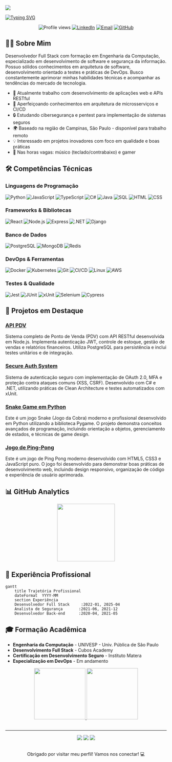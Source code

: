 [![](profile.gif)](https://www.linkedin.com/in/marcopezzote)

[![Typing SVG](https://readme-typing-svg.demolab.com?font=Fira+Code&size=34&pause=1000&color=247FA7&random=false&width=435&lines=Ol%C3%A1!+Sou+o+Marco%2C;dev+full+stack+e;formando+em;Eng.+da+Computa%C3%A7%C3%A3o)](https://git.io/typing-svg)

<div align="center">

![Profile views](https://komarev.com/ghpvc/?username=marcopezzote&color=blue)
[![LinkedIn](https://img.shields.io/badge/-LinkedIn-0077B5?style=flat&logo=linkedin&logoColor=white)](https://www.linkedin.com/in/marcopezzote)
[![Email](https://img.shields.io/badge/-Email-D14836?style=flat&logo=gmail&logoColor=white)](mailto:pezzote@gmail.com)
[![GitHub](https://img.shields.io/badge/-GitHub-181717?style=flat&logo=github)](https://github.com/marcopezzote)

</div>

## 👨‍💻 Sobre Mim

Desenvolvedor Full Stack com formação em Engenharia da Computação, especializado em desenvolvimento de software e segurança da informação. Possuo sólidos conhecimentos em arquitetura de software, desenvolvimento orientado a testes e práticas de DevOps. Busco constantemente aprimorar minhas habilidades técnicas e acompanhar as tendências do mercado de tecnologia.

- 🔭 Atualmente trabalho com desenvolvimento de aplicações web e APIs RESTful
- 🌱 Aperfeiçoando conhecimentos em arquitetura de microsserviços e CI/CD
- 🔒 Estudando cibersegurança e pentest para implementação de sistemas seguros
- 🌍 Baseado na região de Campinas, São Paulo - disponível para trabalho remoto
- 💡 Interessado em projetos inovadores com foco em qualidade e boas práticas
- 🎹 Nas horas vagas: músico (teclado/contrabaixo) e gamer

## 🛠️ Competências Técnicas

### Linguagens de Programação

![Python](https://img.shields.io/badge/-Python-000?&logo=Python)
![JavaScript](https://img.shields.io/badge/-JavaScript-000?&logo=JavaScript)
![TypeScript](https://img.shields.io/badge/-TypeScript-000?&logo=TypeScript)
![C#](https://img.shields.io/badge/-CSharp-000?&logo=csharp&logoColor=239120)
![Java](https://img.shields.io/badge/-Java-000?&logo=Java&logoColor=007396)
![SQL](https://img.shields.io/badge/-SQL-000?&logo=MySQL)
![HTML](https://img.shields.io/badge/-HTML-000?&logo=HTML5)
![CSS](https://img.shields.io/badge/-CSS-000?&logo=CSS3)

### Frameworks & Bibliotecas

![React](https://img.shields.io/badge/-React-000?&logo=React)
![Node.js](https://img.shields.io/badge/-Node.js-000?&logo=node.js)
![Express](https://img.shields.io/badge/-Express-000?&logo=express)
![.NET](https://img.shields.io/badge/-.NET-000?&logo=dotnet&logoColor=512BD4)
![Django](https://img.shields.io/badge/-Django-000?&logo=Django&logoColor=092E20)

### Banco de Dados

![PostgreSQL](https://img.shields.io/badge/-PostgreSQL-000?&logo=postgresql)
![MongoDB](https://img.shields.io/badge/-MongoDB-000?&logo=mongodb)
![Redis](https://img.shields.io/badge/-Redis-000?&logo=redis)

### DevOps & Ferramentas

![Docker](https://img.shields.io/badge/-Docker-000?&logo=Docker)
![Kubernetes](https://img.shields.io/badge/-Kubernetes-000?&logo=kubernetes)
![Git](https://img.shields.io/badge/-Git-000?&logo=Git)
![CI/CD](https://img.shields.io/badge/-CI/CD-000?&logo=github-actions)
![Linux](https://img.shields.io/badge/-Linux-000?&logo=Linux)
![AWS](https://img.shields.io/badge/-AWS-000?&logo=amazon-aws)

### Testes & Qualidade

![Jest](https://img.shields.io/badge/-Jest-000?&logo=jest&logoColor=C21325)
![JUnit](https://img.shields.io/badge/-JUnit-000?&logo=java)
![xUnit](https://img.shields.io/badge/-xUnit-000?&logo=dotnet)
![Selenium](https://img.shields.io/badge/-Selenium-000?&logo=selenium)
![Cypress](https://img.shields.io/badge/-Cypress-000?&logo=cypress)
## 🚀 Projetos em Destaque

### [API PDV](https://github.com/marcopezzote/api-pdv-port)
Sistema completo de Ponto de Venda (PDV) com API RESTful desenvolvida em Node.js. Implementa autenticação JWT, controle de estoque, gestão de vendas e relatórios financeiros. Utiliza PostgreSQL para persistência e inclui testes unitários e de integração.
<!-- 
### [Task Management API](https://github.com/marcopezzote/task-management-api)
API RESTful para gerenciamento de tarefas com funcionalidades específicas para auxiliar pessoas com TDAH. Desenvolvida com Node.js, Express e MongoDB, implementando autenticação JWT e testes unitários automatizados.
-->
### [Secure Auth System](https://github.com/marcopezzote/secure-auth)
Sistema de autenticação seguro com implementação de OAuth 2.0, MFA e proteção contra ataques comuns (XSS, CSRF). Desenvolvido com C# e .NET, utilizando práticas de Clean Architecture e testes automatizados com xUnit.

### [Snake Game em Python](https://github.com/marcopezzote/snake-game)
Este é um jogo Snake (Jogo da Cobra) moderno e profissional desenvolvido em Python utilizando a biblioteca Pygame. O projeto demonstra conceitos avançados de programação, incluindo orientação a objetos, gerenciamento de estados, e técnicas de game design.

### [Jogo de Ping-Pong](https://github.com/marcopezzote/ping-pong-html)
Este é um jogo de Ping Pong moderno desenvolvido com HTML5, CSS3 e JavaScript puro. O jogo foi desenvolvido para demonstrar boas práticas de desenvolvimento web, incluindo design responsivo, organização de código e experiência de usuário aprimorada.
<!-- 
### [DevOps Automation Toolkit](https://github.com/marcopezzote/devops-toolkit)
Conjunto de ferramentas para automação de processos de CI/CD, monitoramento e configuração de infraestrutura como código. Utiliza Docker, Kubernetes e scripts em Python para orquestração de ambientes.
-->


## 📊 GitHub Analytics

<div align="center">
  <img height="180em" src="https://github-readme-streak-stats.herokuapp.com/?user=marcopezzote&theme=dark" />
</div>


## 💼 Experiência Profissional

```mermaid
gantt
    title Trajetória Profissional
    dateFormat  YYYY-MM
    section Experiência
    Desenvolvedor Full Stack     :2022-01, 2025-04
    Analista de Segurança       :2021-06, 2021-12
    Desenvolvedor Back-end      :2020-04, 2021-05
```

## 🎓 Formação Acadêmica

- **Engenharia da Computação** - UNIVESP - Univ. Pública de São Paulo
- **Desenvolvimento Full Stack** - Cubos Academy
- **Certificação em Desenvolvimento Seguro** - Instituto Matera
- **Especialização em DevOps** - Em andamento

<div align="center">
  <a href="https://github.com/marcopezzote">
    <img height="160em" src="https://github-readme-stats.vercel.app/api?username=marcopezzote&show_icons=true&include_all_commits=true&count_private=true&theme=dark&hide_border=true&bg_color=0D1117&text_color=ffffff&icon_color=00ff00" />
    <img height="160em" src="https://github-readme-stats.vercel.app/api/top-langs/?username=marcopezzote&layout=compact&langs_count=8&hide=html&theme=dark&hide_border=true&bg_color=0D1117&text_color=ffffff" />
  </a>
</div>

<br>

---

<div align="center">
  <img src="https://img.shields.io/badge/Code%20Quality-A+-31C754?style=for-the-badge" />
  <img src="https://img.shields.io/badge/Clean%20Code-Advocate-007ACC?style=for-the-badge" />
  <img src="https://img.shields.io/badge/TDD-Practitioner-E34F26?style=for-the-badge" />
</div>

<br>

<p align="center">Obrigado por visitar meu perfil! Vamos nos conectar! 💻</p>


